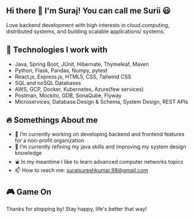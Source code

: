 ## Hi there 👋 I'm Suraj! You can call me Surii :smiley: 

Love backend development with high interests in cloud computing, distributed systems, and building scalable applications/ systems.

<!--
🌍 Based in Jersey City, NJ  
 📫 Reach me at: surajsureshkumar.98@gmail.com 
🔗 [LinkedIn](https://linkedin.com/in/surajsureshkumar) | [GitHub](https://github.com/surajsureshkumar)
-->
## 🚀 Technologies I work with
- Java, Spring Boot, JUnit, Hibernate, Thymeleaf, Maven
- Python, Flask, Pandas, Numpy, pytest
- React.js, Express.js, HTML5, CSS, Tailwind CSS
- SQL and noSQL Databases
- AWS, GCP, Docker, Kubernetes, Azure(few services)
- Postman, Mockito, GDB, SonaQube, Flyway
- Microservices, Database Design & Schema, System Design, REST APIs

## :fire: Somethings About me
- 🔭 I’m currently working on developing backend and frontend features for a non-profit organization
- 🌱 I’m currently refining my java skills and improving my system design knowledge
- :fountain: In my meantime I like to learn advanced computer networks topics
- 📫 How to reach me: surajsureshkumar.98@gmail.com

## :video_game: Game On
<!--- Down for some fun? feel free to add me on [Steam](https://steamcommunity.com/profiles/76561198313254704/) and lets play!-->
<!--
## 📌 Projects
- Portfolio Website (coming soon!)
- Masters Big Data
- Computer Networks Projects
-->
Thanks for stopping by! Stay happy, life's better that way!


<!--
**surajsureshkumar/surajsureshkumar** is a ✨ _special_ ✨ repository because its `README.md` (this file) appears on your GitHub profile.

Here are some ideas to get you started:

- 🔭 I’m currently working on ...
- 🌱 I’m currently learning ...
- 👯 I’m looking to collaborate on ...
- 🤔 I’m looking for help with ...
- 💬 Ask me about ...
- 📫 How to reach me: ...
- 😄 Pronouns: ...
- ⚡ Fun fact: ...
-->
